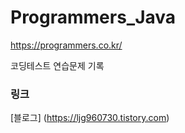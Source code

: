 Programmers_Java
============
https://programmers.co.kr/

코딩테스트 연습문제 기록


### 링크
[블로그] (https://ljg960730.tistory.com)
